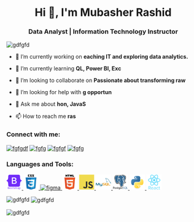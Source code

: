 <h1 align="center">Hi 👋, I'm Mubasher Rashid</h1>
<h3 align="center">Data Analyst | Information Technology Instructor</h3>

<p align="left"> <img src="https://komarev.com/ghpvc/?username=gdfgfd&label=Profile%20views&color=0e75b6&style=flat" alt="gdfgfd" /> </p>

- 🔭 I’m currently working on **eaching IT and exploring data analytics.**

- 🌱 I’m currently learning **QL, Power BI, Exc**

- 👯 I’m looking to collaborate on **Passionate about transforming raw**

- 🤝 I’m looking for help with **g opportun**

- 💬 Ask me about **hon, JavaS**

- 📫 How to reach me **ras**

<h3 align="left">Connect with me:</h3>
<p align="left">
<a href="https://linkedin.com/in/fgfgdf" target="blank"><img align="center" src="https://raw.githubusercontent.com/rahuldkjain/github-profile-readme-generator/master/src/images/icons/Social/linked-in-alt.svg" alt="fgfgdf" height="30" width="40" /></a>
<a href="https://www.hackerrank.com/fgfg" target="blank"><img align="center" src="https://raw.githubusercontent.com/rahuldkjain/github-profile-readme-generator/master/src/images/icons/Social/hackerrank.svg" alt="fgfg" height="30" width="40" /></a>
<a href="https://www.leetcode.com/fgfgf" target="blank"><img align="center" src="https://raw.githubusercontent.com/rahuldkjain/github-profile-readme-generator/master/src/images/icons/Social/leet-code.svg" alt="fgfgf" height="30" width="40" /></a>
<a href="https://discord.gg/fgfg" target="blank"><img align="center" src="https://raw.githubusercontent.com/rahuldkjain/github-profile-readme-generator/master/src/images/icons/Social/discord.svg" alt="fgfg" height="30" width="40" /></a>
</p>

<h3 align="left">Languages and Tools:</h3>
<p align="left"> <a href="https://getbootstrap.com" target="_blank" rel="noreferrer"> <img src="https://raw.githubusercontent.com/devicons/devicon/master/icons/bootstrap/bootstrap-plain-wordmark.svg" alt="bootstrap" width="40" height="40"/> </a> <a href="https://www.w3schools.com/css/" target="_blank" rel="noreferrer"> <img src="https://raw.githubusercontent.com/devicons/devicon/master/icons/css3/css3-original-wordmark.svg" alt="css3" width="40" height="40"/> </a> <a href="https://www.figma.com/" target="_blank" rel="noreferrer"> <img src="https://www.vectorlogo.zone/logos/figma/figma-icon.svg" alt="figma" width="40" height="40"/> </a> <a href="https://www.w3.org/html/" target="_blank" rel="noreferrer"> <img src="https://raw.githubusercontent.com/devicons/devicon/master/icons/html5/html5-original-wordmark.svg" alt="html5" width="40" height="40"/> </a> <a href="https://developer.mozilla.org/en-US/docs/Web/JavaScript" target="_blank" rel="noreferrer"> <img src="https://raw.githubusercontent.com/devicons/devicon/master/icons/javascript/javascript-original.svg" alt="javascript" width="40" height="40"/> </a> <a href="https://www.mysql.com/" target="_blank" rel="noreferrer"> <img src="https://raw.githubusercontent.com/devicons/devicon/master/icons/mysql/mysql-original-wordmark.svg" alt="mysql" width="40" height="40"/> </a> <a href="https://www.postgresql.org" target="_blank" rel="noreferrer"> <img src="https://raw.githubusercontent.com/devicons/devicon/master/icons/postgresql/postgresql-original-wordmark.svg" alt="postgresql" width="40" height="40"/> </a> <a href="https://www.python.org" target="_blank" rel="noreferrer"> <img src="https://raw.githubusercontent.com/devicons/devicon/master/icons/python/python-original.svg" alt="python" width="40" height="40"/> </a> <a href="https://reactjs.org/" target="_blank" rel="noreferrer"> <img src="https://raw.githubusercontent.com/devicons/devicon/master/icons/react/react-original-wordmark.svg" alt="react" width="40" height="40"/> </a> </p>

<p><img align="left" src="https://github-readme-stats.vercel.app/api/top-langs?username=gdfgfd&show_icons=true&locale=en&layout=compact" alt="gdfgfd" /></p>

<p>&nbsp;<img align="center" src="https://github-readme-stats.vercel.app/api?username=gdfgfd&show_icons=true&locale=en" alt="gdfgfd" /></p>

<p><img align="center" src="https://github-readme-streak-stats.herokuapp.com/?user=gdfgfd&" alt="gdfgfd" /></p>
